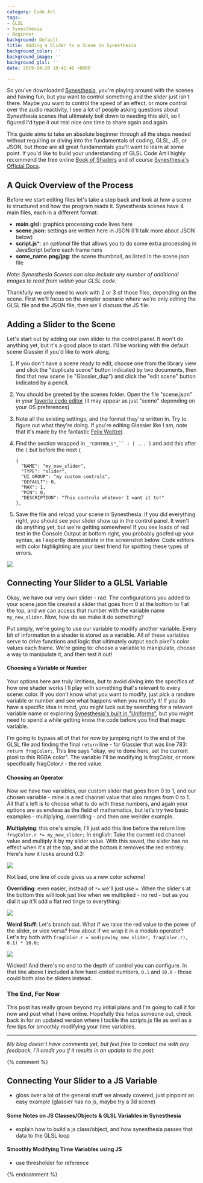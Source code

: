 ```yaml
---
category: Code Art
tags:
- GLSL
- Synesthesia
- Beginner
background: Default
title: Adding a Slider to a Scene in Synesthesia
background_color: ''
background_image: ''
background_glsl: ''
date: 2019-04-20 18:41:46 +0000

---
```

So you've downloaded [Synesthesia](http://synesthesia.live/), you're playing around with the scenes and having fun, but you want to control something and the slider just isn't there. Maybe you want to control the speed of an effect, or more control over the audio reactivity, I see a lot of people asking questions about Synesthesia scenes that ultimately boil down to needing this skill, so I figured I'd type it out real nice one time to share again and again.

This guide aims to take an absolute beginner through all the steps needed without requiring or diving into the fundamentals of coding, GLSL, JS, or JSON, but those are all great fundamentals you'll want to learn at some point. If you'd like to build your understanding of GLSL Code Art I highly recommend the free online [Book of Shaders](https://thebookofshaders.com/) and of course [Synesthesia's Official Docs](https://www.synesthesia.live/docs/index.html).

## A Quick Overview of the Process

Before we start editing files let's take a step back and look at how a scene is structured and how the program reads it. Synesthesia scenes have 4 main files, each in a different format:

* **main.glsl:** graphics processing code lives here
* **scene.json:** settings are written here in JSON (I'll talk more about JSON below)
* **script.js***: an _optional_ file that allows you to do some extra processing in JavaScript before each frame runs
* **some_name.png/jpg**: the scene thumbnail, as listed in the scene.json file

_Note: Synesthesia Scenes can also include any number of additional images to read from within your GLSL code._

Thankfully we only need to work with 2 or 3 of those files, depending on the scene. First we'll focus on the simpler scenario where we're only editing the GLSL file and the JSON file, then we'll discuss the JS file.

## Adding a Slider to the Scene

Let's start out by adding our own slider to the control panel. It won't do anything yet, but it's a good place to start. I'll be working with the default scene Glassier if you'd like to work along.

1. If you don't have a scene ready to edit, choose one from the library view and click the "duplicate scene" button indicated by two documents, then find that new scene (ie "Glassier_dup") and click the "edit scene" button indicated by a pencil.
2. You should be greeted by the scenes folder. Open the file "scene.json" in your [favorite code editor](https://mikkegoes.com/finding-the-best-text-editor-for-coding/) (it may appear as just "scene" depending on your OS preferences)
3. Note all the existing settings, and the format they're written in. Try to figure out what they're doing. If you're editing Glassier like I am, note that it's made by the fantastic [Felix Woitzel](https://www.shadertoy.com/user/Flexi).
4. Find the section wrapped in `_"CONTROLS"_`` : [ ... ]` and add this after the `[` but before the next `{`

       {
         "NAME": "my_new_slider",
         "TYPE": "slider",
         "UI_GROUP": "my custom controls",
         "DEFAULT": 0,
         "MAX": 1,
         "MIN": 0,
         "DESCRIPTION": "This controls whatever I want it to!"
       },
5. Save the file and reload your scene in Synesthesia. If you did everything right, you should see your slider show up in the control panel. It won't do anything yet, but we're getting somewhere! If you see loads of red text in the Console Output at bottom right, you probably goofed up your syntax, as I expertly demonstrate in the screenshot below. Code editors with color highlighting are your best friend for spotting these types of errors.

![](https://res.cloudinary.com/kylegrover/image/upload/./v1555781631/goofed-up-json-syntax-synesthesia.png)

## Connecting Your Slider to a GLSL Variable

Okay, we have our very own slider - rad. The configurations you added to your scene.json file created a slider that goes from 0 at the bottom to 1 at the top, and we can access that number with the variable name `my_new_slider`. Now, how do we make it do something?

Put simply, we're going to use our variable to modify another variable. Every bit of information in a shader is stored as a variable. All of these variables serve to drive functions and logic that ultimately output each pixel's color values each frame. We're going to: choose a variable to manipulate, choose a way to manipulate it, and then test it out!

#### Choosing a Variable or Number

Your options here are truly limitless, but to avoid diving into the specifics of how one shader works I'll play with something that's relevant to every scene: color. If you don't know what you want to modify, just pick a random variable or number and see what happens when you modify it! If you do have a specific idea in mind, you might luck out by searching for a relevant variable name or exploring [Synesthesia's built in "Uniforms"](https://www.synesthesia.live/docs/uniforms/index.html), but you might need to spend a while getting know the code before you find that magic variable.

I'm going to bypass all of that for now by jumping right to the end of the GLSL file and finding the final `return` line - for Glassier that was line 783: `return fragColor;`. This line says "okay, we're done here, set the current pixel to this RGBA color". The variable I'll be modifying is fragColor, or more specifically fragColor.r - the red value.

#### Choosing an Operator

Now we have two variables, our custom slider that goes from 0 to 1, and our chosen variable - mine is a red channel value that also ranges from 0 to 1. All that's left is to choose what to do with these numbers, and again your options are as endless as the field of mathematics, but let's try two basic examples - multiplying, overriding - and then one weirder example.

**Multiplying**: this one's simple, I'll just add this line before the return line: `fragColor.r *= my_new_slider;` In english: Take the current red channel value and multiply it by my slider value. With this saved, the slider has no effect when it's at the top, and at the bottom it removes the red entirely. Here's how it looks around 0.3:

![](https://res.cloudinary.com/kylegrover/image/upload/./v1555785135/glassier-slider-red-times-equals.png)

Not bad, one line of code gives us a new color scheme!

**Overriding**: even easier, instead of `*=` we'll just use `=`. When the slider's at the bottom this will look just like when we multiplied - no red - but as you dial it up it'll add a flat red tinge to everything:

![](https://res.cloudinary.com/kylegrover/image/upload/./v1555785568/glassier-slider-red-override.png)

**Weird Stuff**: Let's branch out. What if we raise the red value to the power of the slider, or vice versa? How about if we wrap it in a modulo operator? Let's try both with `fragColor.r = mod(pow(my_new_slider, fragColor.r), 0.1) * 10.0;`

![](https://res.cloudinary.com/kylegrover/image/upload/./v1555784909/glassier-slider-red-mod-pow.png)

Wicked! And there's no end to the depth of control you can configure. In that line above I included a few hard-coded numbers, `0.1` and `10.0` - those could both also be sliders instead.

### The End, For Now

This post has really grown beyond my initial plans and I'm going to call it for now and post what I have online. Hopefully this helps someone out, check back in for an updated version where I tackle the scripts.js file as well as a few tips for smoothly modifying your time variables.

***

_My blog doesn't have comments yet, but feel free to contact me with any feedback, I'll credit you if it results in an update to the post._

{% comment %}

## Connecting Your Slider to a JS Variable

* gloss over a lot of the general stuff we already covered, just pinpoint an easy example (glassier has no js, maybe try a 3d scene)

#### Some Notes on JS Classes/Objects & GLSL Variables in Synesthesia

* explain how to build a js class/object, and how synesthesia passes that data to the GLSL loop

#### Smoothly Modifying Time Variables using JS

* use thresholder for reference

{% endcomment %}
